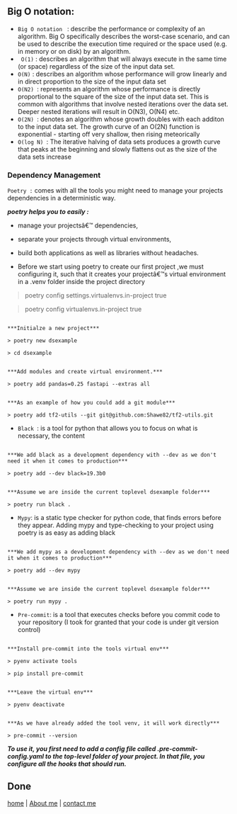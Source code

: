 ## Big O notation: 
* `Big O notation ` : describe the performance or complexity of an algorithm. Big O specifically describes the worst-case scenario, and can be used to 
describe the execution time required or the space used (e.g. in memory or on disk) by an algorithm.
* ` O(1)` : describes an algorithm that will always execute in the same time (or space) regardless of the size of the input data set.
* `O(N)` :  describes an algorithm whose performance will grow linearly and in direct proportion to the size of the input data set
* `O(N2) `: represents an algorithm whose performance is directly proportional to the square of the size of the input data set. This is common with algorithms that involve nested iterations over the data set. Deeper nested iterations will result in O(N3), O(N4) etc.
* `O(2N) `: denotes an algorithm whose growth doubles with each additon to the input data set. The growth curve of an O(2N) function is 
exponential - starting off very shallow, then rising meteorically
* `O(log N) `: The iterative halving of data sets  produces a growth curve that peaks at the beginning and slowly flattens out as the size of the data sets increase


### Dependency Management
 `Poetry :` comes with all the tools you might need to manage your projects dependencies in a deterministic way.

***poetry helps you to easily :***
  * manage your projectsâ€™ dependencies,
  * separate your projects through virtual environments,
  * build both applications as well as libraries without headaches.
  

* Before we start using poetry to create our first project ,we must configuring it, such that it creates your projectâ€™s virtual environment in a .venv
folder inside the project directory

> poetry config settings.virtualenvs.in-project true

> poetry config virtualenvs.in-project true

```

***Initialze a new project***

> poetry new dsexample 

> cd dsexample
```
```

***Add modules and create virtual environment.***

> poetry add pandas=0.25 fastapi --extras all
```
```

***As an example of how you could add a git module***

> poetry add tf2-utils --git git@github.com:Shawe82/tf2-utils.git

```
* `Black `: is a tool for python that allows you to focus on what is necessary, the content
```

***We add black as a development dependency with --dev as we don't need it when it comes to production***

> poetry add --dev black=19.3b0
```
```

***Assume we are inside the current toplevel dsexample folder***

> poetry run black .
```

* `Mypy`: is a static type checker for python code, that finds errors before they appear. Adding mypy and type-checking to your project using poetry 
is as easy as adding black
```

***We add mypy as a development dependency with --dev as we don't need it when it comes to production***

> poetry add --dev mypy
```
```

***Assume we are inside the current toplevel dsexample folder***

> poetry run mypy .
```

* `Pre-commit`: is a tool that executes checks before you commit code to your repository (I took for granted that your code is under git version control)
```

***Install pre-commit into the tools virtual env***

> pyenv activate tools

> pip install pre-commit 
```
```

***Leave the virtual env***

> pyenv deactivate
```
```

***As we have already added the tool venv, it will work directly***

> pre-commit --version
```

***To use it, you first need to add a config file called .pre-commit-config.yaml to the top-level folder of your project. In that file, you configure all the hooks
 that should run.***
 

Done
---

[home](./README.md) | [About me](./about-me.md) | [contact me](./contact-me.md)